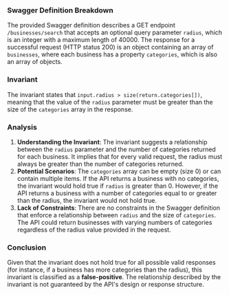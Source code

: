 ### Swagger Definition Breakdown
The provided Swagger definition describes a GET endpoint `/businesses/search` that accepts an optional query parameter `radius`, which is an integer with a maximum length of 40000. The response for a successful request (HTTP status 200) is an object containing an array of `businesses`, where each business has a property `categories`, which is also an array of objects.

### Invariant
The invariant states that `input.radius > size(return.categories[])`, meaning that the value of the `radius` parameter must be greater than the size of the `categories` array in the response.

### Analysis
1. **Understanding the Invariant**: The invariant suggests a relationship between the `radius` parameter and the number of categories returned for each business. It implies that for every valid request, the radius must always be greater than the number of categories returned.
2. **Potential Scenarios**: The `categories` array can be empty (size 0) or can contain multiple items. If the API returns a business with no categories, the invariant would hold true if `radius` is greater than 0. However, if the API returns a business with a number of categories equal to or greater than the radius, the invariant would not hold true.
3. **Lack of Constraints**: There are no constraints in the Swagger definition that enforce a relationship between `radius` and the size of `categories`. The API could return businesses with varying numbers of categories regardless of the radius value provided in the request.

### Conclusion
Given that the invariant does not hold true for all possible valid responses (for instance, if a business has more categories than the radius), this invariant is classified as a **false-positive**. The relationship described by the invariant is not guaranteed by the API's design or response structure.

